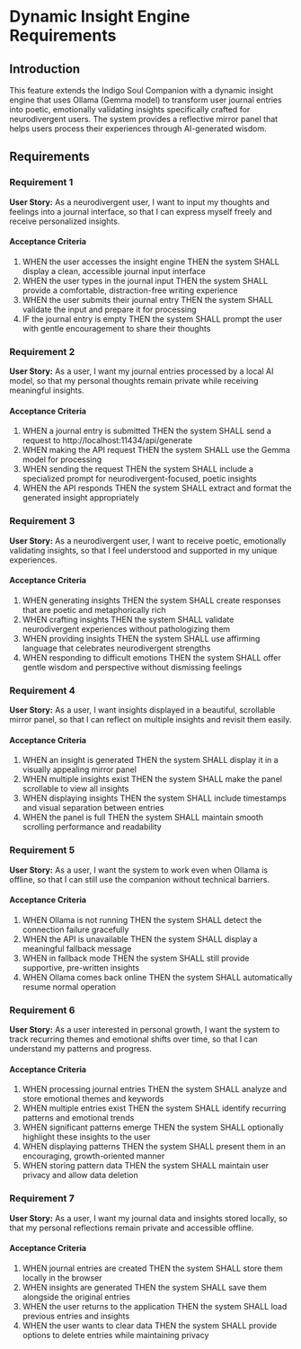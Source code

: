 # Dynamic Insight Engine Requirements

## Introduction

This feature extends the Indigo Soul Companion with a dynamic insight engine that uses Ollama (Gemma model) to transform user journal entries into poetic, emotionally validating insights specifically crafted for neurodivergent users. The system provides a reflective mirror panel that helps users process their experiences through AI-generated wisdom.

## Requirements

### Requirement 1

**User Story:** As a neurodivergent user, I want to input my thoughts and feelings into a journal interface, so that I can express myself freely and receive personalized insights.

#### Acceptance Criteria

1. WHEN the user accesses the insight engine THEN the system SHALL display a clean, accessible journal input interface
2. WHEN the user types in the journal input THEN the system SHALL provide a comfortable, distraction-free writing experience
3. WHEN the user submits their journal entry THEN the system SHALL validate the input and prepare it for processing
4. IF the journal entry is empty THEN the system SHALL prompt the user with gentle encouragement to share their thoughts

### Requirement 2

**User Story:** As a user, I want my journal entries processed by a local AI model, so that my personal thoughts remain private while receiving meaningful insights.

#### Acceptance Criteria

1. WHEN a journal entry is submitted THEN the system SHALL send a request to http://localhost:11434/api/generate
2. WHEN making the API request THEN the system SHALL use the Gemma model for processing
3. WHEN sending the request THEN the system SHALL include a specialized prompt for neurodivergent-focused, poetic insights
4. WHEN the API responds THEN the system SHALL extract and format the generated insight appropriately

### Requirement 3

**User Story:** As a neurodivergent user, I want to receive poetic, emotionally validating insights, so that I feel understood and supported in my unique experiences.

#### Acceptance Criteria

1. WHEN generating insights THEN the system SHALL create responses that are poetic and metaphorically rich
2. WHEN crafting insights THEN the system SHALL validate neurodivergent experiences without pathologizing them
3. WHEN providing insights THEN the system SHALL use affirming language that celebrates neurodivergent strengths
4. WHEN responding to difficult emotions THEN the system SHALL offer gentle wisdom and perspective without dismissing feelings

### Requirement 4

**User Story:** As a user, I want insights displayed in a beautiful, scrollable mirror panel, so that I can reflect on multiple insights and revisit them easily.

#### Acceptance Criteria

1. WHEN an insight is generated THEN the system SHALL display it in a visually appealing mirror panel
2. WHEN multiple insights exist THEN the system SHALL make the panel scrollable to view all insights
3. WHEN displaying insights THEN the system SHALL include timestamps and visual separation between entries
4. WHEN the panel is full THEN the system SHALL maintain smooth scrolling performance and readability

### Requirement 5

**User Story:** As a user, I want the system to work even when Ollama is offline, so that I can still use the companion without technical barriers.

#### Acceptance Criteria

1. WHEN Ollama is not running THEN the system SHALL detect the connection failure gracefully
2. WHEN the API is unavailable THEN the system SHALL display a meaningful fallback message
3. WHEN in fallback mode THEN the system SHALL still provide supportive, pre-written insights
4. WHEN Ollama comes back online THEN the system SHALL automatically resume normal operation

### Requirement 6

**User Story:** As a user interested in personal growth, I want the system to track recurring themes and emotional shifts over time, so that I can understand my patterns and progress.

#### Acceptance Criteria

1. WHEN processing journal entries THEN the system SHALL analyze and store emotional themes and keywords
2. WHEN multiple entries exist THEN the system SHALL identify recurring patterns and emotional trends
3. WHEN significant patterns emerge THEN the system SHALL optionally highlight these insights to the user
4. WHEN displaying patterns THEN the system SHALL present them in an encouraging, growth-oriented manner
5. WHEN storing pattern data THEN the system SHALL maintain user privacy and allow data deletion

### Requirement 7

**User Story:** As a user, I want my journal data and insights stored locally, so that my personal reflections remain private and accessible offline.

#### Acceptance Criteria

1. WHEN journal entries are created THEN the system SHALL store them locally in the browser
2. WHEN insights are generated THEN the system SHALL save them alongside the original entries
3. WHEN the user returns to the application THEN the system SHALL load previous entries and insights
4. WHEN the user wants to clear data THEN the system SHALL provide options to delete entries while maintaining privacy